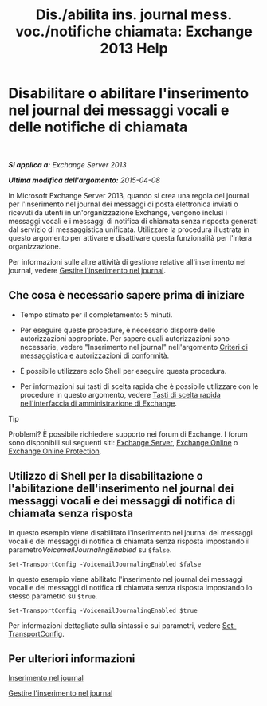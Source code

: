 ﻿---
title: 'Dis./abilita ins. journal mess. voc./notifiche chiamata: Exchange 2013 Help'
TOCTitle: Disabilitare o abilitare l'inserimento nel journal dei messaggi vocali e delle notifiche di chiamata
ms:assetid: 5164a92e-69e6-4339-b80c-0cfbf0dc0198
ms:mtpsurl: https://technet.microsoft.com/it-it/library/Bb201690(v=EXCHG.150)
ms:contentKeyID: 50480591
ms.date: 05/22/2018
mtps_version: v=EXCHG.150
ms.translationtype: MT
---

# Disabilitare o abilitare l'inserimento nel journal dei messaggi vocali e delle notifiche di chiamata

 

_**Si applica a:** Exchange Server 2013_

_**Ultima modifica dell'argomento:** 2015-04-08_

In Microsoft Exchange Server 2013, quando si crea una regola del journal per l'inserimento nel journal dei messaggi di posta elettronica inviati o ricevuti da utenti in un'organizzazione Exchange, vengono inclusi i messaggi vocali e i messaggi di notifica di chiamata senza risposta generati dal servizio di messaggistica unificata. Utilizzare la procedura illustrata in questo argomento per attivare e disattivare questa funzionalità per l'intera organizzazione.

Per informazioni sulle altre attività di gestione relative all'inserimento nel journal, vedere [Gestire l'inserimento nel journal](manage-journaling-exchange-2013-help.md).

## Che cosa è necessario sapere prima di iniziare

  - Tempo stimato per il completamento: 5 minuti.

  - Per eseguire queste procedure, è necessario disporre delle autorizzazioni appropriate. Per sapere quali autorizzazioni sono necessarie, vedere "Inserimento nel journal" nell'argomento [Criteri di messaggistica e autorizzazioni di conformità](messaging-policy-and-compliance-permissions-exchange-2013-help.md).

  - È possibile utilizzare solo Shell per eseguire questa procedura.

  - Per informazioni sui tasti di scelta rapida che è possibile utilizzare con le procedure in questo argomento, vedere [Tasti di scelta rapida nell'interfaccia di amministrazione di Exchange](keyboard-shortcuts-in-the-exchange-admin-center-exchange-online-protection-help.md).


> [!TIP]
> Problemi? È possibile richiedere supporto nei forum di Exchange. I forum sono disponibili sui seguenti siti: <A href="https://go.microsoft.com/fwlink/p/?linkid=60612">Exchange Server</A>, <A href="https://go.microsoft.com/fwlink/p/?linkid=267542">Exchange Online</A> o <A href="https://go.microsoft.com/fwlink/p/?linkid=285351">Exchange Online Protection</A>.



## Utilizzo di Shell per la disabilitazione o l'abilitazione dell'inserimento nel journal dei messaggi vocali e dei messaggi di notifica di chiamata senza risposta

In questo esempio viene disabilitato l'inserimento nel journal dei messaggi vocali e dei messaggi di notifica di chiamata senza risposta impostando il parametro*VoicemailJournalingEnabled* su `$false`.

    Set-TransportConfig -VoicemailJournalingEnabled $false

In questo esempio viene abilitato l'inserimento nel journal dei messaggi vocali e dei messaggi di notifica di chiamata senza risposta impostando lo stesso parametro su `$true`.

    Set-TransportConfig -VoicemailJournalingEnabled $true

Per informazioni dettagliate sulla sintassi e sui parametri, vedere [Set-TransportConfig](https://technet.microsoft.com/it-it/library/bb124151\(v=exchg.150\)).

## Per ulteriori informazioni

[Inserimento nel journal](journaling-exchange-2013-help.md)

[Gestire l'inserimento nel journal](manage-journaling-exchange-2013-help.md)

